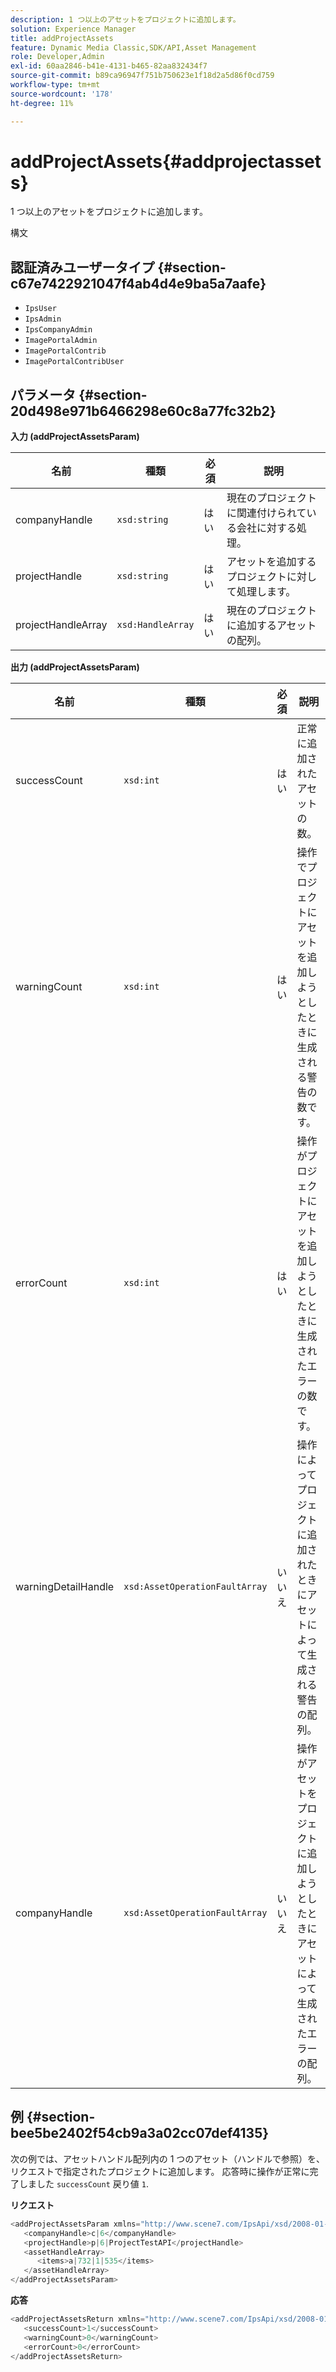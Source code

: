 ```yaml
---
description: 1 つ以上のアセットをプロジェクトに追加します。
solution: Experience Manager
title: addProjectAssets
feature: Dynamic Media Classic,SDK/API,Asset Management
role: Developer,Admin
exl-id: 60aa2846-b41e-4131-b465-82aa832434f7
source-git-commit: b89ca96947f751b750623e1f18d2a5d86f0cd759
workflow-type: tm+mt
source-wordcount: '178'
ht-degree: 11%

---
```


# addProjectAssets{#addprojectassets}

1 つ以上のアセットをプロジェクトに追加します。

構文

## 認証済みユーザータイプ {#section-c67e7422921047f4ab4d4e9ba5a7aafe}

* `IpsUser`
* `IpsAdmin`
* `IpsCompanyAdmin`
* `ImagePortalAdmin`
* `ImagePortalContrib`
* `ImagePortalContribUser`

## パラメータ {#section-20d498e971b6466298e60c8a77fc32b2}

**入力 (addProjectAssetsParam)**

| 名前 | 種類 | 必須 | 説明 |
|---|---|---|---|
| companyHandle | `xsd:string` | はい | 現在のプロジェクトに関連付けられている会社に対する処理。 |
| projectHandle | `xsd:string` | はい | アセットを追加するプロジェクトに対して処理します。 |
| projectHandleArray | `xsd:HandleArray` | はい | 現在のプロジェクトに追加するアセットの配列。 |

**出力 (addProjectAssetsParam)**

| 名前 | 種類 | 必須 | 説明 |
|---|---|---|---|
| successCount | `xsd:int` | はい | 正常に追加されたアセットの数。 |
| warningCount | `xsd:int` | はい | 操作でプロジェクトにアセットを追加しようとしたときに生成される警告の数です。 |
| errorCount | `xsd:int` | はい | 操作がプロジェクトにアセットを追加しようとしたときに生成されたエラーの数です。 |
| warningDetailHandle | `xsd:AssetOperationFaultArray` | いいえ | 操作によってプロジェクトに追加されたときにアセットによって生成される警告の配列。 |
| companyHandle | `xsd:AssetOperationFaultArray` | いいえ | 操作がアセットをプロジェクトに追加しようとしたときにアセットによって生成されたエラーの配列。 |

## 例 {#section-bee5be2402f54cb9a3a02cc07def4135}

次の例では、アセットハンドル配列内の 1 つのアセット（ハンドルで参照）を、リクエストで指定されたプロジェクトに追加します。 応答時に操作が正常に完了しました `successCount` 戻り値 `1`.

**リクエスト**

```java {.line-numbers}
<addProjectAssetsParam xmlns="http://www.scene7.com/IpsApi/xsd/2008-01-15">
   <companyHandle>c|6</companyHandle>
   <projectHandle>p|6|ProjectTestAPI</projectHandle>
   <assetHandleArray>
      <items>a|732|1|535</items>
   </assetHandleArray>
</addProjectAssetsParam>
```

**応答**

```java {.line-numbers}
<addProjectAssetsReturn xmlns="http://www.scene7.com/IpsApi/xsd/2008-01-15">
   <successCount>1</successCount>
   <warningCount>0</warningCount>
   <errorCount>0</errorCount>
</addProjectAssetsReturn>
```
